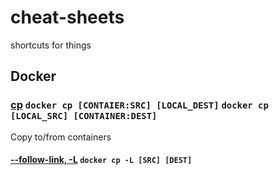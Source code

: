 # cheat-sheets
shortcuts for things
## Docker
### [cp](https://docs.docker.com/engine/reference/commandline/cp/) `docker cp [CONTAIER:SRC] [LOCAL_DEST]` `docker cp [LOCAL_SRC] [CONTAINER:DEST]`
Copy to/from containers
#### [--follow-link, -L](https://docs.docker.com/engine/reference/commandline/cp/#options) `docker cp -L [SRC] [DEST]`
